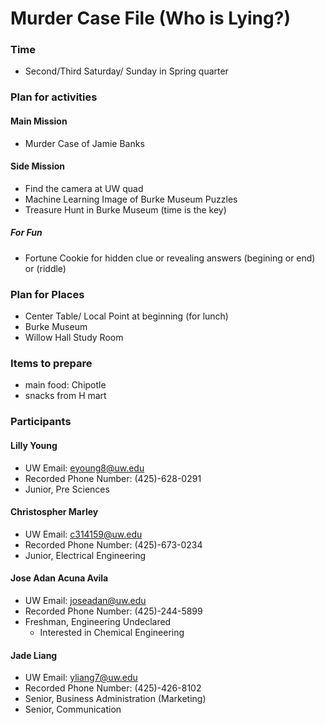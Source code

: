 # Murder Case File (Who is Lying?)

### Time 
 - Second/Third Saturday/ Sunday in Spring quarter
 
### Plan for activities

#### Main Mission
 - Murder Case of Jamie Banks

#### Side Mission
 - Find the camera at UW quad
 - Machine Learning Image of Burke Museum Puzzles
 - Treasure Hunt in Burke Museum (time is the key)

##### For Fun
 - Fortune Cookie for hidden clue or revealing answers (begining or end) or (riddle)
 
### Plan for Places
 - Center Table/ Local Point at beginning (for lunch)
 - Burke Museum
 - Willow Hall Study Room

### Items to prepare
 - main food: Chipotle
 - snacks from H mart

### Participants
#### Lilly Young
 - UW Email: eyoung8@uw.edu
 - Recorded Phone Number: (425)-628-0291
 - Junior, Pre Sciences

#### Christospher Marley
 - UW Email: c314159@uw.edu
 - Recorded Phone Number: (425)-673-0234
 - Junior, Electrical Engineering

#### Jose Adan Acuna Avila
 - UW Email: joseadan@uw.edu
 - Recorded Phone Number: (425)-244-5899
 - Freshman, Engineering Undeclared
   - Interested in Chemical Engineering

#### Jade Liang
 - UW Email: yliang7@uw.edu
 - Recorded Phone Number: (425)-426-8102
 - Senior, Business Administration (Marketing)
 - Senior, Communication

